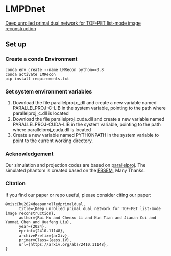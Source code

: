 # LMPDnet
[Deep unrolled primal dual network for TOF-PET list-mode image reconstruction](https://iopscience.iop.org/article/10.1088/1361-6560/adf9b7)

## Set up

### Create a conda Environment
```
conda env create --name LMRecon python==3.8
conda activate LMRecon
pip install requirements.txt
```
###

### Set system environment variables
1. Download the file parallelproj.c_dll and create a new variable named PARALLELPROJ-C-LIB in the system variable, pointing to the path where parallelproj_c.dll is located
2. Download the file parallelproj_cuda.dll and create a new variable named PARALLELPROJ-CUDA-LIB in the system variable, pointing to the path where parallelproj_cuda.dll is located
3. Create a new variable named PYTHONPATH in the system variable to point to the current working directory.
###


### Acknowledgement

Our simulation and projection codes are based on [
parallelproj](https://github.com/gschramm/parallelproj). The simulated phantom is created based on the [FBSEM](https://github.com/Abolfazl-Mehranian/FBSEM), Many Thanks. 

### Citation
If you find our paper or repo useful, please consider citing our paper:
```
@misc{hu2024deepunrolledprimaldual,
      title={Deep unrolled primal dual network for TOF-PET list-mode image reconstruction}, 
      author={Rui Hu and Chenxu Li and Kun Tian and Jianan Cui and Yunmei Chen and Huafeng Liu},
      year={2024},
      eprint={2410.11148},
      archivePrefix={arXiv},
      primaryClass={eess.IV},
      url={https://arxiv.org/abs/2410.11148}, 
}
```
